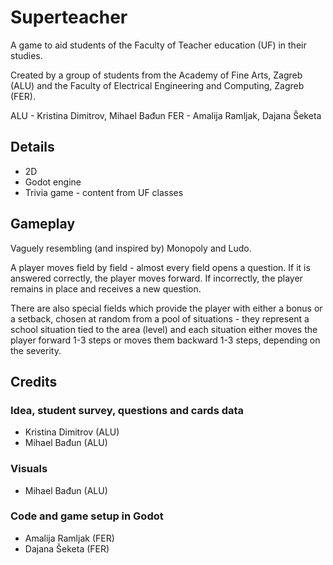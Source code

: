 # Superteacher
A game to aid students of the Faculty of Teacher education (UF) in their studies.

Created by a group of students from the Academy of Fine Arts, Zagreb (ALU) and the Faculty of Electrical Engineering and Computing, Zagreb (FER).

ALU - Kristina Dimitrov, Mihael Bađun
FER - Amalija Ramljak, Dajana Šeketa

## Details
- 2D
- Godot engine
- Trivia game - content from UF classes

## Gameplay
Vaguely resembling (and inspired by) Monopoly and Ludo.

A player moves field by field - almost every field opens a question. If it is answered correctly, the player moves forward. If incorrectly, the player remains in place and receives a new question.

There are also special fields which provide the player with either a bonus or a setback, chosen at random from a pool of situations - they represent a school situation tied to the area (level) and each situation either moves the player forward 1-3 steps or moves them backward 1-3 steps, depending on the severity.

## Credits
### Idea, student survey, questions and cards data
- Kristina Dimitrov (ALU)
- Mihael Bađun (ALU)

### Visuals
- Mihael Bađun (ALU)

### Code and game setup in Godot
- Amalija Ramljak (FER)
- Dajana Šeketa (FER)
